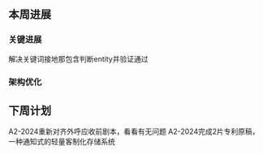 ## 本周进展
### 关键进展
解决关键词接地那包含判断entity并验证通过
### 架构优化
## 下周计划
A2-2024重新对齐外呼应收前剧本，看看有无问题
A2-2024完成2片专利原稿，一种通知式的轻量客制化存储系统